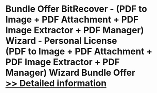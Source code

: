 # Bundle Offer BitRecover - (PDF to Image + PDF Attachment + PDF Image Extractor + PDF Manager) Wizard - Personal License<br />(PDF to Image + PDF Attachment + PDF Image Extractor + PDF Manager) Wizard Bundle Offer<br />[>> Detailed information](https://secure.shareit.com/shareit/product.html?productid=300998739&affiliateid=200057808)
